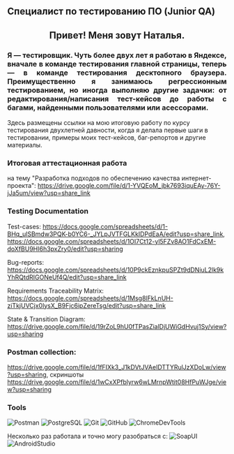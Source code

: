 ## Специалист по тестированию ПО (Junior QA)

<h2 align="center"> Привет! Меня зовут Наталья.

### <p align="justify"> Я — тестировщик. Чуть более двух лет я работаю в Яндексе, вначале в команде тестирования главной страницы, теперь — в команде тестирования десктопного браузера. Преимущественно я занимаюсь регрессионным тестированием, но иногда выполняю другие задачки: от редактирования/написания тест-кейсов до работы с багами, найденными пользователями или асессорами.

Здесь размещены ссылки на мою итоговую работу по курсу тестирования двухлетней давности, когда я делала первые шаги в тестировании, примеры моих тест-кейсов, баг-репортов и другие материалы.</p>

### Итоговая аттестационная работа
на тему "Разработка подходов по обеспечению качества интернет-проекта": https://drive.google.com/file/d/1-YVQEoM_jbk7693iquEAy-76Y-jJa5um/view?usp=share_link


### Testing Documentation
Test-cases: https://docs.google.com/spreadsheets/d/1-BHq_ulSBmdw3PQK-b0YC6-_JYLpJVTFGLKkIDPdEaA/edit?usp=share_link, https://docs.google.com/spreadsheets/d/1OI7Ct12-yl5FZv8AO1FdCxEM-doXfBU9HI6h3pxZry0/edit?usp=sharing

Bug-reports: https://docs.google.com/spreadsheets/d/10P9ckEznkpuSPZt9dDNiuL2lk9kYhRQtdRIGONeUf4Q/edit?usp=share_link

Requirements Traceability Matrix: https://docs.google.com/spreadsheets/d/1Msg8lFkLnUH-ziTkjUVCjx0lysX_B9Fjc6ipZereTsg/edit?usp=share_link

State & Transition Diagram: https://drive.google.com/file/d/19rZoL9hU0fTPasZialDjUWiGdHvuj1Sy/view?usp=sharing


### Postman collection:
https://drive.google.com/file/d/1fFIXk3_J1kDVtJVAeIDTTYRulJzXDoLw/view?usp=sharing, скриншоты https://drive.google.com/file/d/1wCxXPfblyrw6wLMrnpWtit08HfPuWJge/view?usp=sharing


### Tools
![Postman](https://img.shields.io/badge/POSTMAN-0000FF?style=for-the-badge&logo=postman)
![PostgreSQL](https://img.shields.io/badge/PostgreSQL-0000FF?style=for-the-badge&logo=PostgreSQL)
![Git](https://img.shields.io/badge/git-0000FF?style=for-the-badge&logo=git)
![GitHub](https://img.shields.io/badge/GitHub-0000FF?style=for-the-badge&logo=GitHub)
![ChromeDevTools](https://img.shields.io/badge/ChromeDevTools-0000FF?style=for-the-badge&logo=ChromeDevTools)

Несколько раз работала и точно могу разобраться с:
![SoapUI](https://img.shields.io/badge/SoapUI-0000FF?style=for-the-badge&logo=SoapUI)
![AndroidStudio](https://img.shields.io/badge/AndroidStudio-0000FF?style=for-the-badge&logo=AndroidStudio)
